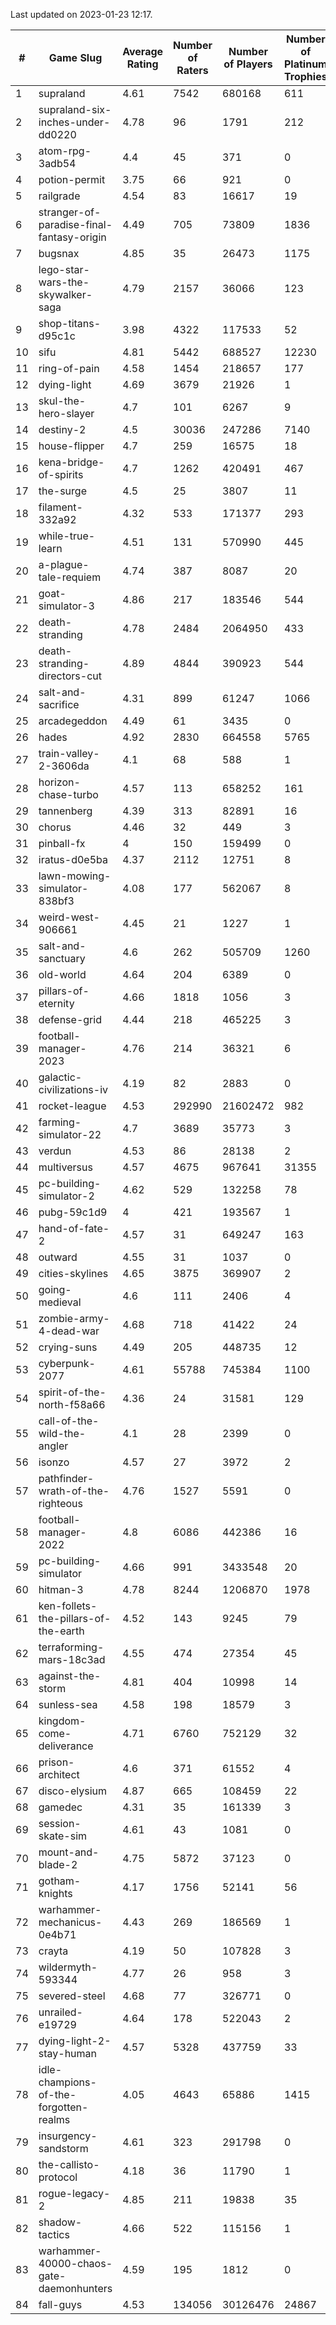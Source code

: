Last updated on 2023-01-23 12:17.


|#|Game Slug|Average Rating|Number of Raters|Number of Players|Number of Platinum Trophies|Max Rarity (%)|
|---|---|---|---|---|---|---|
|1|supraland|4.61|7542|680168|611|99|
|2|supraland-six-inches-under-dd0220|4.78|96|1791|212|99|
|3|atom-rpg-3adb54|4.4|45|371|0|98|
|4|potion-permit|3.75|66|921|0|98|
|5|railgrade|4.54|83|16617|19|98|
|6|stranger-of-paradise-final-fantasy-origin|4.49|705|73809|1836|98|
|7|bugsnax|4.85|35|26473|1175|97|
|8|lego-star-wars-the-skywalker-saga|4.79|2157|36066|123|97|
|9|shop-titans-d95c1c|3.98|4322|117533|52|97|
|10|sifu|4.81|5442|688527|12230|97|
|11|ring-of-pain|4.58|1454|218657|177|96|
|12|dying-light|4.69|3679|21926|1|95|
|13|skul-the-hero-slayer|4.7|101|6267|9|95|
|14|destiny-2|4.5|30036|247286|7140|94|
|15|house-flipper|4.7|259|16575|18|94|
|16|kena-bridge-of-spirits|4.7|1262|420491|467|94|
|17|the-surge|4.5|25|3807|11|94|
|18|filament-332a92|4.32|533|171377|293|93|
|19|while-true-learn|4.51|131|570990|445|93|
|20|a-plague-tale-requiem|4.74|387|8087|20|92|
|21|goat-simulator-3|4.86|217|183546|544|92|
|22|death-stranding|4.78|2484|2064950|433|91|
|23|death-stranding-directors-cut|4.89|4844|390923|544|91|
|24|salt-and-sacrifice|4.31|899|61247|1066|91|
|25|arcadegeddon|4.49|61|3435|0|90|
|26|hades|4.92|2830|664558|5765|89|
|27|train-valley-2-3606da|4.1|68|588|1|89|
|28|horizon-chase-turbo|4.57|113|658252|161|88|
|29|tannenberg|4.39|313|82891|16|88|
|30|chorus|4.46|32|449|3|86|
|31|pinball-fx|4|150|159499|0|86|
|32|iratus-d0e5ba|4.37|2112|12751|8|85|
|33|lawn-mowing-simulator-838bf3|4.08|177|562067|8|85|
|34|weird-west-906661|4.45|21|1227|1|85|
|35|salt-and-sanctuary|4.6|262|505709|1260|83|
|36|old-world|4.64|204|6389|0|82|
|37|pillars-of-eternity|4.66|1818|1056|3|81|
|38|defense-grid|4.44|218|465225|3|80|
|39|football-manager-2023|4.76|214|36321|6|79|
|40|galactic-civilizations-iv|4.19|82|2883|0|79|
|41|rocket-league|4.53|292990|21602472|982|78|
|42|farming-simulator-22|4.7|3689|35773|3|77|
|43|verdun|4.53|86|28138|2|76|
|44|multiversus|4.57|4675|967641|31355|75|
|45|pc-building-simulator-2|4.62|529|132258|78|75|
|46|pubg-59c1d9|4|421|193567|1|73|
|47|hand-of-fate-2|4.57|31|649247|163|72|
|48|outward|4.55|31|1037|0|72|
|49|cities-skylines|4.65|3875|369907|2|71|
|50|going-medieval|4.6|111|2406|4|68|
|51|zombie-army-4-dead-war|4.68|718|41422|24|67|
|52|crying-suns|4.49|205|448735|12|66|
|53|cyberpunk-2077|4.61|55788|745384|1100|65|
|54|spirit-of-the-north-f58a66|4.36|24|31581|129|65|
|55|call-of-the-wild-the-angler|4.1|28|2399|0|63|
|56|isonzo|4.57|27|3972|2|57|
|57|pathfinder-wrath-of-the-righteous|4.76|1527|5591|0|51|
|58|football-manager-2022|4.8|6086|442386|16|49|
|59|pc-building-simulator|4.66|991|3433548|20|48|
|60|hitman-3|4.78|8244|1206870|1978|47|
|61|ken-follets-the-pillars-of-the-earth|4.52|143|9245|79|44|
|62|terraforming-mars-18c3ad|4.55|474|27354|45|44|
|63|against-the-storm|4.81|404|10998|14|37|
|64|sunless-sea|4.58|198|18579|3|36|
|65|kingdom-come-deliverance|4.71|6760|752129|32|30|
|66|prison-architect|4.6|371|61552|4|29|
|67|disco-elysium|4.87|665|108459|22|28|
|68|gamedec|4.31|35|161339|3|27|
|69|session-skate-sim|4.61|43|1081|0|27|
|70|mount-and-blade-2|4.75|5872|37123|0|26|
|71|gotham-knights|4.17|1756|52141|56|25|
|72|warhammer-mechanicus-0e4b71|4.43|269|186569|1|25|
|73|crayta|4.19|50|107828|3|23|
|74|wildermyth-593344|4.77|26|958|3|18|
|75|severed-steel|4.68|77|326771|0|15|
|76|unrailed-e19729|4.64|178|522043|2|9|
|77|dying-light-2-stay-human|4.57|5328|437759|33|7|
|78|idle-champions-of-the-forgotten-realms|4.05|4643|65886|1415|5|
|79|insurgency-sandstorm|4.61|323|291798|0|5|
|80|the-callisto-protocol|4.18|36|11790|1|4|
|81|rogue-legacy-2|4.85|211|19838|35|3|
|82|shadow-tactics|4.66|522|115156|1|3|
|83|warhammer-40000-chaos-gate-daemonhunters|4.59|195|1812|0|3|
|84|fall-guys|4.53|134056|30126476|24867|1|
